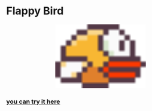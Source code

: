 # Flappy Bird

<p align="center">
 <img width="48%" src="images/yellowbird-downflap.png" />
</p>

### [you can try it here](https://shubbair.github.io/Flappy-Bird/)
